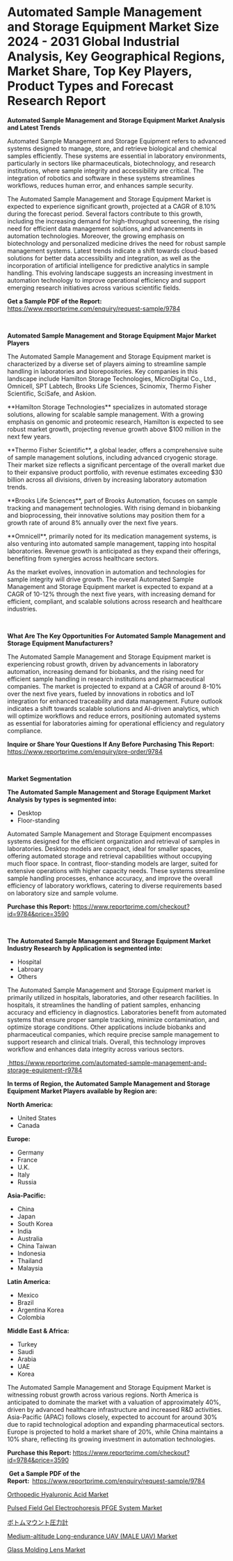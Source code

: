 <p><h1>Automated Sample Management and Storage Equipment Market Size 2024 - 2031 Global Industrial Analysis, Key Geographical Regions, Market Share, Top Key Players, Product Types and Forecast Research Report</h1></p><p><strong>Automated Sample Management and Storage Equipment Market Analysis and Latest Trends</strong></p>
<p><p>Automated Sample Management and Storage Equipment refers to advanced systems designed to manage, store, and retrieve biological and chemical samples efficiently. These systems are essential in laboratory environments, particularly in sectors like pharmaceuticals, biotechnology, and research institutions, where sample integrity and accessibility are critical. The integration of robotics and software in these systems streamlines workflows, reduces human error, and enhances sample security.</p><p>The Automated Sample Management and Storage Equipment Market is expected to experience significant growth, projected at a CAGR of 8.10% during the forecast period. Several factors contribute to this growth, including the increasing demand for high-throughput screening, the rising need for efficient data management solutions, and advancements in automation technologies. Moreover, the growing emphasis on biotechnology and personalized medicine drives the need for robust sample management systems. Latest trends indicate a shift towards cloud-based solutions for better data accessibility and integration, as well as the incorporation of artificial intelligence for predictive analytics in sample handling. This evolving landscape suggests an increasing investment in automation technology to improve operational efficiency and support emerging research initiatives across various scientific fields.</p></p>
<p><strong>Get a Sample PDF of the Report:&nbsp;</strong> <a href="https://www.reportprime.com/enquiry/request-sample/9784">https://www.reportprime.com/enquiry/request-sample/9784</a></p>
<p>&nbsp;</p>
<p><strong>Automated Sample Management and Storage Equipment Major Market Players</strong></p>
<p><p>The Automated Sample Management and Storage Equipment market is characterized by a diverse set of players aiming to streamline sample handling in laboratories and biorepositories. Key companies in this landscape include Hamilton Storage Technologies, MicroDigital Co., Ltd., Omnicell, SPT Labtech, Brooks Life Sciences, Scinomix, Thermo Fisher Scientific, SciSafe, and Askion. </p><p>**Hamilton Storage Technologies** specializes in automated storage solutions, allowing for scalable sample management. With a growing emphasis on genomic and proteomic research, Hamilton is expected to see robust market growth, projecting revenue growth above $100 million in the next few years.</p><p>**Thermo Fisher Scientific**, a global leader, offers a comprehensive suite of sample management solutions, including advanced cryogenic storage. Their market size reflects a significant percentage of the overall market due to their expansive product portfolio, with revenue estimates exceeding $30 billion across all divisions, driven by increasing laboratory automation trends.</p><p>**Brooks Life Sciences**, part of Brooks Automation, focuses on sample tracking and management technologies. With rising demand in biobanking and bioprocessing, their innovative solutions may position them for a growth rate of around 8% annually over the next five years.</p><p>**Omnicell**, primarily noted for its medication management systems, is also venturing into automated sample management, tapping into hospital laboratories. Revenue growth is anticipated as they expand their offerings, benefiting from synergies across healthcare sectors.</p><p>As the market evolves, innovation in automation and technologies for sample integrity will drive growth. The overall Automated Sample Management and Storage Equipment market is expected to expand at a CAGR of 10-12% through the next five years, with increasing demand for efficient, compliant, and scalable solutions across research and healthcare industries.</p></p>
<p>&nbsp;</p>
<p><strong>What Are The Key Opportunities For Automated Sample Management and Storage Equipment Manufacturers?</strong></p>
<p><p>The Automated Sample Management and Storage Equipment market is experiencing robust growth, driven by advancements in laboratory automation, increasing demand for biobanks, and the rising need for efficient sample handling in research institutions and pharmaceutical companies. The market is projected to expand at a CAGR of around 8-10% over the next five years, fueled by innovations in robotics and IoT integration for enhanced traceability and data management. Future outlook indicates a shift towards scalable solutions and AI-driven analytics, which will optimize workflows and reduce errors, positioning automated systems as essential for laboratories aiming for operational efficiency and regulatory compliance.</p></p>
<p><strong>Inquire or Share Your Questions If Any Before Purchasing This Report:</strong> <a href="https://www.reportprime.com/enquiry/pre-order/9784">https://www.reportprime.com/enquiry/pre-order/9784</a></p>
<p>&nbsp;</p>
<p><strong>Market Segmentation</strong></p>
<p><strong>The Automated Sample Management and Storage Equipment Market Analysis by types is segmented into:</strong></p>
<p><ul><li>Desktop</li><li>Floor-standing</li></ul></p>
<p><p>Automated Sample Management and Storage Equipment encompasses systems designed for the efficient organization and retrieval of samples in laboratories. Desktop models are compact, ideal for smaller spaces, offering automated storage and retrieval capabilities without occupying much floor space. In contrast, floor-standing models are larger, suited for extensive operations with higher capacity needs. These systems streamline sample handling processes, enhance accuracy, and improve the overall efficiency of laboratory workflows, catering to diverse requirements based on laboratory size and sample volume.</p></p>
<p><strong>Purchase this Report:&nbsp;</strong><a href="https://www.reportprime.com/checkout?id=9784&price=3590">https://www.reportprime.com/checkout?id=9784&price=3590</a></p>
<p>&nbsp;</p>
<p><strong>The Automated Sample Management and Storage Equipment Market Industry Research by Application is segmented into:</strong></p>
<p><ul><li>Hospital</li><li>Labroary</li><li>Others</li></ul></p>
<p><p>The Automated Sample Management and Storage Equipment market is primarily utilized in hospitals, laboratories, and other research facilities. In hospitals, it streamlines the handling of patient samples, enhancing accuracy and efficiency in diagnostics. Laboratories benefit from automated systems that ensure proper sample tracking, minimize contamination, and optimize storage conditions. Other applications include biobanks and pharmaceutical companies, which require precise sample management to support research and clinical trials. Overall, this technology improves workflow and enhances data integrity across various sectors.</p></p>
<p><a href="https://www.reportprime.com/automated-sample-management-and-storage-equipment-r9784">&nbsp;https://www.reportprime.com/automated-sample-management-and-storage-equipment-r9784</a></p>
<p><strong>In terms of Region, the Automated Sample Management and Storage Equipment Market Players available by Region are:</strong></p>
<p>
    <p> <strong> North America: </strong>
        <ul>
            <li>United States</li>
            <li>Canada</li>
        </ul>
        </p> 
    <p> <strong> Europe: </strong>
        <ul>
            <li>Germany</li>
            <li>France</li>
            <li>U.K.</li>
            <li>Italy</li>
            <li>Russia</li>
        </ul>
        </p> 
    <p> <strong> Asia-Pacific: </strong>
        <ul>
            <li>China</li>
            <li>Japan</li>
            <li>South Korea</li>
            <li>India</li>
            <li>Australia</li>
            <li>China Taiwan</li>
            <li>Indonesia</li>
            <li>Thailand</li>
            <li>Malaysia</li>
        </ul>
        </p> 
    <p> <strong> Latin America: </strong>
        <ul>
            <li>Mexico</li>
            <li>Brazil</li>
            <li>Argentina Korea</li>
            <li>Colombia</li>
        </ul>
        </p> 
    <p> <strong> Middle East & Africa: </strong>
        <ul>
            <li>Turkey</li>
            <li>Saudi</li>
            <li>Arabia</li>
            <li>UAE</li>
            <li>Korea</li>
        </ul>
    </p>
    </p>
<p><p>The Automated Sample Management and Storage Equipment Market is witnessing robust growth across various regions. North America is anticipated to dominate the market with a valuation of approximately 40%, driven by advanced healthcare infrastructure and increased R&D activities. Asia-Pacific (APAC) follows closely, expected to account for around 30% due to rapid technological adoption and expanding pharmaceutical sectors. Europe is projected to hold a market share of 20%, while China maintains a 10% share, reflecting its growing investment in automation technologies.</p></p>
<p><strong>Purchase this Report: </strong><a href="https://www.reportprime.com/checkout?id=9784&price=3590">https://www.reportprime.com/checkout?id=9784&price=3590</a></p>
<p>&nbsp;<strong>Get a Sample PDF of the Report:&nbsp;&nbsp;</strong><a href="https://www.reportprime.com/enquiry/request-sample/9784">https://www.reportprime.com/enquiry/request-sample/9784</a></p>
<p><strong></strong></p>
<p><p><a href="https://medium.com/@henrykihn_12939/the-orthopedic-hyaluronic-acid-market-decisions-are-mostly-driven-by-resource-optimization-and-c9abe6d48501">Orthopedic Hyaluronic Acid Market</a></p><p><a href="https://github.com/GenaGaines34/Market-Research-Report-List-1/blob/main/pulsed-field-gel-electrophoresis-pfge-system-market.md">Pulsed Field Gel Electrophoresis PFGE System Market</a></p><p><a href="https://medium.com/@alenaieme/bottom-mount-pressure-gauges-market-%E3%81%AF-%E3%82%B3%E3%82%B9%E3%83%88%E7%AE%A1%E7%90%86%E3%81%A8%E5%8A%B9%E7%8E%87%E5%90%91%E4%B8%8A%E3%82%92%E5%84%AA%E5%85%88%E3%81%97%E3%81%BE%E3%81%99-%E3%81%95%E3%82%89%E3%81%AB-%E5%A0%B1%E5%91%8A%E6%9B%B8%E3%81%AF%E5%B8%82%E5%A0%B4%E3%81%AE%E9%9C%80%E8%A6%81%E9%9D%A2%E3%81%A8%E4%BE%9B%E7%B5%A6%E9%9D%A2%E3%81%AE%E4%B8%A1%E6%96%B9%E3%82%92%E3%82%AB%E3%83%90%E3%83%BC%E3%81%97%E3%81%A6%E3%81%84%E3%81%BE%E3%81%99-bottom-5922f7d01588">ボトムマウント圧力計</a></p><p><a href="https://issuu.com/reportprime-2/docs/medium-altitude-long-endurance-uav-_34fa033e913016">Medium-altitude Long-endurance UAV (MALE UAV) Market</a></p><p><a href="https://issuu.com/reportprime-2/docs/glass-molding-lens-market-size-2030_12288b49405c4c">Glass Molding Lens Market</a></p></p>